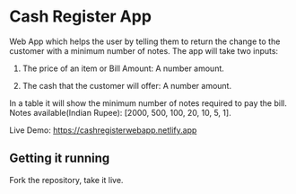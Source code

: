 # Cash Register App

Web App which helps the user by telling them to return the change to the customer with a minimum number of notes. The app will take two inputs:

1. The price of an item or Bill Amount: A number amount.

2. The cash that the customer will offer: A number amount.

In a table it will show the minimum number of notes required to pay the bill. Notes available(Indian Rupee): [2000, 500, 100, 20, 10, 5, 1].  


Live Demo: https://cashregisterwebapp.netlify.app

## Getting it running

Fork the repository, take it live.



